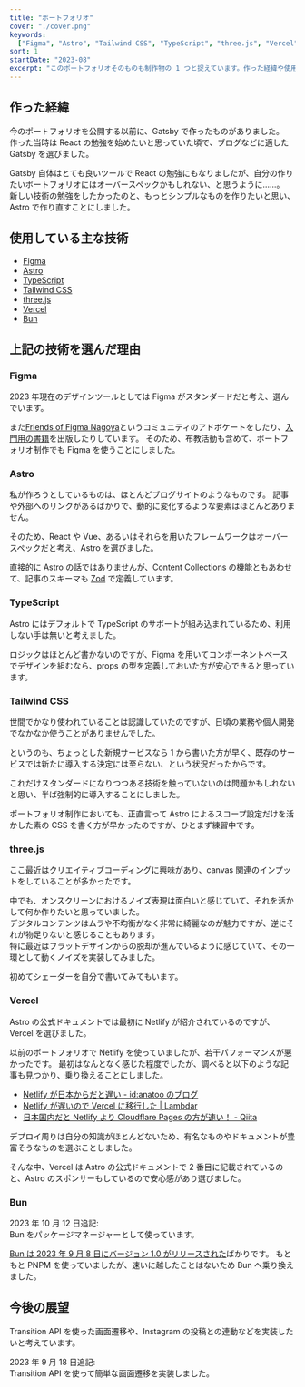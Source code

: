 ```yaml
---
title: "ポートフォリオ"
cover: "./cover.png"
keywords:
  ["Figma", "Astro", "Tailwind CSS", "TypeScript", "three.js", "Vercel", "Bun"]
sort: 1
startDate: "2023-08"
excerpt: "このポートフォリオそのものも制作物の 1 つと捉えています。作った経緯や使用している技術、今後の展望などを記載します。"
---
```


## 作った経緯

今のポートフォリオを公開する以前に、Gatsby で作ったものがありました。  
作った当時は React の勉強を始めたいと思っていた頃で、ブログなどに適した Gatsby を選びました。

Gatsby 自体はとても良いツールで React の勉強にもなりましたが、自分の作りたいポートフォリオにはオーバースペックかもしれない、と思うように……。  
新しい技術の勉強をしたかったのと、もっとシンプルなものを作りたいと思い、Astro で作り直すことにしました。

## 使用している主な技術

- [Figma](https://www.figma.com/)
- [Astro](https://astro.build/)
- [TypeScript](https://www.typescriptlang.org/)
- [Tailwind CSS](https://tailwindcss.com/)
- [three.js](https://threejs.org/)
- [Vercel](https://vercel.com/)
- [Bun](https://bun.sh/)

## 上記の技術を選んだ理由

### Figma

2023 年現在のデザインツールとしては Figma がスタンダードだと考え、選んでいます。

また[Friends of Figma Nagoya](https://friends.figma.com/nagoya/)というコミュニティのアドボケートをしたり、[入門用の書籍](/works/figma-introduction-to-design)を出版したりしています。
そのため、布教活動も含めて、ポートフォリオ制作でも Figma を使うことにしました。

### Astro

私が作ろうとしているものは、ほとんどブログサイトのようなものです。
記事や外部へのリンクがあるばかりで、動的に変化するような要素はほとんどありません。

そのため、React や Vue、あるいはそれらを用いたフレームワークはオーバースペックだと考え、Astro を選びました。

直接的に Astro の話ではありませんが、[Content Collections](https://docs.astro.build/en/guides/content-collections/) の機能ともあわせて、記事のスキーマも [Zod](https://zod.dev/) で定義しています。

### TypeScript

Astro にはデフォルトで TypeScript のサポートが組み込まれているため、利用しない手は無いと考えました。

ロジックはほとんど書かないのですが、Figma を用いてコンポーネントベースでデザインを組むなら、props の型を定義しておいた方が安心できると思っています。

### Tailwind CSS

世間でかなり使われていることは認識していたのですが、日頃の業務や個人開発でなかなか使うことがありませんでした。

というのも、ちょっとした新規サービスなら 1 から書いた方が早く、既存のサービスでは新たに導入する決定には至らない、という状況だったからです。

これだけスタンダードになりつつある技術を触っていないのは問題かもしれないと思い、半ば強制的に導入することにしました。

ポートフォリオ制作においても、正直言って Astro によるスコープ設定だけを活かした素の CSS を書く方が早かったのですが、ひとまず練習中です。

### three.js

ここ最近はクリエイティブコーディングに興味があり、canvas 関連のインプットをしていることが多かったです。

中でも、オンスクリーンにおけるノイズ表現は面白いと感じていて、それを活かして何か作りたいと思っていました。  
デジタルコンテンツはムラや不均衡がなく非常に綺麗なのが魅力ですが、逆にそれが物足りないと感じることもあります。  
特に最近はフラットデザインからの脱却が進んでいるように感じていて、その一環として動くノイズを実装してみました。

初めてシェーダーを自分で書いてみてもいます。

### Vercel

Astro の公式ドキュメントでは最初に Netlify が紹介されているのですが、Vercel を選びました。

以前のポートフォリオで Netlify を使っていましたが、若干パフォーマンスが悪かったです。
最初はなんとなく感じた程度でしたが、調べると以下のような記事も見つかり、乗り換えることにしました。

- [Netlify が日本からだと遅い - id:anatoo のブログ](https://blog.anatoo.jp/2020-08-03)
- [Netlify が遅いので Vercel に移行した | Lambdar](https://www.lambdar.me/archives/migrating-to-vercel-from-netlify-due-to-performance-issues/)
- [日本国内だと Netlify より Cloudflare Pages の方が速い！ - Qiita](https://qiita.com/akitkat/items/dcbe4fcaacc051753e2b)

デプロイ周りは自分の知識がほとんどないため、有名なものやドキュメントが豊富そうなものを選ぶことしました。

そんな中、Vercel は Astro の公式ドキュメントで 2 番目に記載されているのと、Astro のスポンサーもしているので安心感があり選びました。

### Bun

2023 年 10 月 12 日追記:  
Bun をパッケージマネージャーとして使っています。

[Bun は 2023 年 9 月 8 日にバージョン 1.0 がリリースされた](https://bun.sh/blog/bun-v1.0)ばかりです。
もともと PNPM を使っていましたが、速いに越したことはないため Bun へ乗り換えました。

## 今後の展望

Transition API を使った画面遷移や、Instagram の投稿との連動などを実装したいと考えています。

2023 年 9 月 18 日追記:  
Transition API を使って簡単な画面遷移を実装しました。
